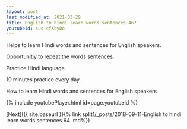 ```yaml
---
layout: post
last_modified_at: 2021-03-29
title: English to hindi learn words sentences 467 
youtubeId: sus-cfXbyDo
---
```

 
 
Helps to learn Hindi words and sentences for English speakers.

Opportunitiy to repeat the words sentences. 

Practice Hindi language. 
 
10 minutes practice every day. 
 
How to learn Hindi words and sentences for English speakers 
 
{% include youtubePlayer.html id=page.youtubeId %}
 
 
[Next]({{ site.baseurl }}{% link  split1/_posts/2018-09-11-English to hindi learn words sentences 64 .md%})
 
